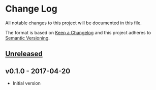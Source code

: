 # Change Log

All notable changes to this project will be documented in this file.

The format is based on [Keep a Changelog](http://keepachangelog.com/)
and this project adheres to [Semantic Versioning](http://semver.org/).

## [Unreleased]

## v0.1.0 - 2017-04-20

- Initial version

[Unreleased]: https://github.com/japaric/static-ref/compare/v0.1.0...HEAD

